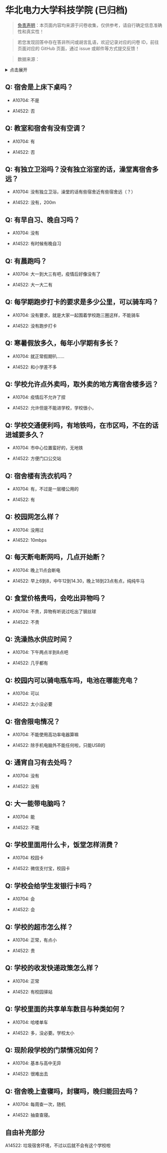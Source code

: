 # 华北电力大学科技学院 (已归档)

> [免责声明](https://colleges.chat/#_3)：本页面内容均来源于问卷收集，仅供参考，请自行确定信息准确性和真实性！

> 若您发现回答中存在答非所问或胡言乱语，欢迎记录对应的问卷 ID，前往页面对应的 GitHub 页面，通过 issue 或邮件等方式提交反馈！

> 数据来源：

<details><summary>点击展开</summary>
<ul>
<li>A10704: 匿名 (2022 年 06 月)</li>
<li>A14522: 匿名 (2022 年 07 月)</li>
</ul>
</details>

## Q: 宿舍是上床下桌吗？

- A10704: 不是

- A14522: 否

## Q: 教室和宿舍有没有空调？

- A10704: 有

- A14522: 否

## Q: 有独立卫浴吗？没有独立浴室的话，澡堂离宿舍多远？

- A10704: 没有独立卫浴，澡堂的话有些宿舍近有些宿舍远（？）

- A14522: 没有，200m

## Q: 有早自习、晚自习吗？

- A10704: 没有

- A14522: 有时候有晚自习

## Q: 有晨跑吗？

- A10704: 大一到大三有吧，疫情后好像没有了

- A14522: 大一大二有

## Q: 每学期跑步打卡的要求是多少公里，可以骑车吗？

- A10704: 没有要求，就是大家一起围着学校跑三圈这样，不能骑车

- A14522: 没有跑步打卡

## Q: 寒暑假放多久，每年小学期有多长？

- A10704: 就正常假期叭……

- A14522: 和小学差不多

## Q: 学校允许点外卖吗，取外卖的地方离宿舍楼多远？

- A10704: 疫情后不允许了捏

- A14522: 允许但是不能进学校，学校很小，

## Q: 学校交通便利吗，有地铁吗，在市区吗，不在的话进城要多久？

- A10704: 市中心位置蛮好的，无地铁

- A14522: 方便门口公交站

## Q: 宿舍楼有洗衣机吗？

- A10704: 有，不过是一层楼公用的

- A14522: 有

## Q: 校园网怎么样？

- A10704: 没用过

- A14522: 10mbps

## Q: 每天断电断网吗，几点开始断？

- A10704: 晚上11点会断电

- A14522: 早上6到8，中午12到14.30，晚上18到23点有点，纯纯牛马

## Q: 食堂价格贵吗，会吃出异物吗？

- A10704: 不贵，异物有听说过吃出了钢丝球

- A14522: 不贵

## Q: 洗澡热水供应时间？

- A10704: 下午两点半到8点吧

- A14522: 几乎都有

## Q: 校园内可以骑电瓶车吗，电池在哪能充电？

- A10704: 可以

- A14522: 太小没必要

## Q: 宿舍限电情况？

- A10704: 不能使用高功率电器算嘛

- A14522: 除手机电脑外不能任何啦，只能USB的

## Q: 通宵自习有去处吗？

- A10704: 没有

- A14522: 没有

## Q: 大一能带电脑吗？

- A10704: 能

- A14522: 不能

## Q: 学校里面用什么卡，饭堂怎样消费？

- A10704: 校园卡

- A14522: 微信支付宝，校园卡

## Q: 学校会给学生发银行卡吗？

- A10704: 会

- A14522: 会

## Q: 学校的超市怎么样？

- A10704: 正常，有点小

- A14522: 贵

## Q: 学校的收发快递政策怎么样？

- A10704: 正常

- A14522: 有校园驿站

## Q: 学校里面的共享单车数目与种类如何？

- A10704: 哈喽单车

- A14522: 多，没必要。学校太小

## Q: 现阶段学校的门禁情况如何？

- A10704: 基本与高中无异

- A14522: 很难出去

## Q: 宿舍晚上查寝吗，封寝吗，晚归能回去吗？

- A10704: 每周查一次，随机

- A14522: 抽查查寝。

## 自由补充部分

A14522: 垃圾宿舍环境，不过以后就不会有这个学校啦